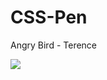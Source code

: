 # CSS-Pen
Angry Bird - Terence

<img src="https://user-images.githubusercontent.com/56690856/88577617-f1304180-d064-11ea-8d18-95fdaff2df67.png">
